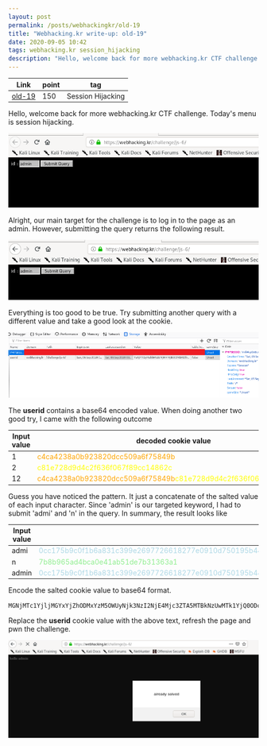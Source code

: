 ```yaml
---
layout: post
permalink: /posts/webhackingkr/old-19
title: "Webhacking.kr write-up: old-19"
date: 2020-09-05 10:42
tags: webhacking.kr session_hijacking
description: "Hello, welcome back for more webhacking.kr CTF challenge. Today's menu is session hijacking."
---
```


Link | point | tag
-----|-------|----
[old-19](https://webhacking.kr/challenge/js-6/) | 150 | Session Hijacking

Hello, welcome back for more webhacking.kr CTF challenge. Today's menu is session hijacking.

![question](/assets/images/webhackingkr/2020-09-05-old-19/1.png)

Alright, our main target for the challenge is to log in to the page as an admin. However, submitting the query returns the following result.

![denied](/assets/images/webhackingkr/2020-09-05-old-19/2.png)

Everything is too good to be true. Try submitting another query with a different value and take a good look at the cookie.

![userid](/assets/images/webhackingkr/2020-09-05-old-19/3.png)

The **userid** contains a base64 encoded value. When doing another two good try, I came with the following outcome

Input value | decoded cookie value
------------|----------------------
1 | <span style="color:orange">c4ca4238a0b923820dcc509a6f75849b</span>
2 | <span style="color:yellow">c81e728d9d4c2f636f067f89cc14862c</span>
12 | <span style="color:orange">c4ca4238a0b923820dcc509a6f75849b</span><span style="color:yellow">c81e728d9d4c2f636f067f89cc14862c</span>

Guess you have noticed the pattern. It just a concatenate of the salted value of each input character. Since 'admin' is our targeted keyword, I had to submit 'admi' and 'n' in the query. In summary, the result looks like

Input value | decoded cookie value
------------|----------------------
admi |  <span style="color:lightblue">0cc175b9c0f1b6a831c399e2697726618277e0910d750195b448797616e091ad6f8f57715090da2632453988d9a1501b865c0c0b4ab0e063e5caa3387c1a8741</span>
n | <span style="color:lightgreen">7b8b965ad4bca0e41ab51de7b31363a1</span>
admin | <span style="color:lightblue">0cc175b9c0f1b6a831c399e2697726618277e0910d750195b448797616e091ad6f8f57715090da2632453988d9a1501b865c0c0b4ab0e063e5caa3387c1a8741</span><span style="color:lightgreen">7b8b965ad4bca0e41ab51de7b31363a1</span>

Encode the salted cookie value to base64 format.

```
MGNjMTc1YjljMGYxYjZhODMxYzM5OWUyNjk3NzI2NjE4Mjc3ZTA5MTBkNzUwMTk1YjQ0ODc5NzYxNmUwOTFhZDZmOGY1NzcxNTA5MGRhMjYzMjQ1Mzk4OGQ5YTE1MDFiODY1YzBjMGI0YWIwZTA2M2U1Y2FhMzM4N2MxYTg3NDE3YjhiOTY1YWQ0YmNhMGU0MWFiNTFkZTdiMzEzNjNhMQ%3D%3D
```

Replace the **userid** cookie value with the above text, refresh the page and pwn the challenge.

![solve](/assets/images/webhackingkr/2020-09-05-old-19/4.png)
